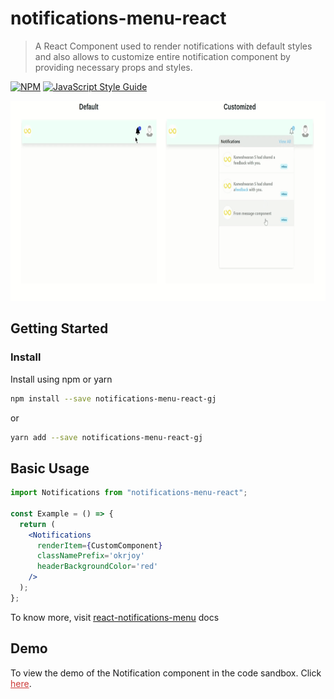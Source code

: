 # notifications-menu-react

> A React Component used to render notifications with default styles and also allows to customize entire notification component
> by providing necessary props and styles.

[![NPM](https://img.shields.io/npm/v/react-notifications-menu.svg)](https://www.npmjs.com/package/react-notifications-menu) [![JavaScript Style Guide](https://img.shields.io/badge/code_style-standard-brightgreen.svg)](https://standardjs.com)

<p align="center">
<img  src="./src/assets/demo.gif" height="320px"/>
</p>

## Getting Started

### Install

Install using npm or yarn

```bash
npm install --save notifications-menu-react-gj
```

or

```bash
yarn add --save notifications-menu-react-gj
```

## Basic Usage

```jsx
import Notifications from "notifications-menu-react";

const Example = () => {
  return (
    <Notifications
      renderItem={CustomComponent}
      classNamePrefix='okrjoy'
      headerBackgroundColor='red'
    />
  );
};
```

To know more, visit [react-notifications-menu](https://react-notifications-menu.netlify.com/) docs

## Demo

To view the demo of the Notification component in the code sandbox. Click <a style="color:#cc3a38" href="https://codesandbox.io/s/strange-forest-1kwtb?file=/src/App.js">here</a>.
